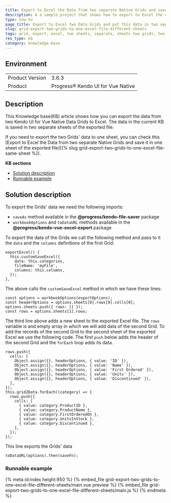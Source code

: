 ```yaml
---
title: Export to Excel the Data from two separate Native Grids and save it in two separate sheets of the exported file. 
description: A a sample project that shows how to export to Excel the data from two Kendo UI for Vue Native Grids and put this data in two separate sheets. 
type: how-to
page_title: Export to Excel two Data Grids and put this data in two separate sheets | Kendo UI for Vue Native Grid
slug: grid-export-two-grids-to-one-excel-file-different-sheets
tags: grid, export, excel, two sheets, separate, sheets two grids, two, grids, kendovue, native
res_type: kb
category: knowledge-base
---
```


## Environment

<table>
    <tbody>
	    <tr>
	    	<td>Product Version</td>
	    	<td>3.6.3</td>
	    </tr>
	    <tr>
	    	<td>Product</td>
	    	<td>Progress® Kendo UI for Vue Native</td>
	    </tr>
    </tbody>
</table>


## Description

This Knowledge base(KB) article shows how you can export the data from two Kendo UI for Vue Native Data Grids to Excel. The data in the current KB is saved in two separate sheets of the exported file. 

If you need to export the two Grids' data to one sheet, you can check this [Export to Excel the Data from two separate Native Grids and save it in one sheet of the exported file]({% slug grid-export-two-grids-to-one-excel-file-same-sheet %}).

**KB sections**

* [Solution description](#toc-solution-description)
* [Runnable example](#toc-runnable-example)

## Solution description

To export the Grids' data we need the following imports:
* `saveAs` method available in the **@progress/kendo-file-saver** package
* `workbookOptions` and `toDataURL` methods available in the **@progress/kendo-vue-excel-export** package

To export the data of the Grids we call the following method and pass to it the `data` and the `columns` definitions of the first Grid:

```js-no-run
exportExcel() {
  this.customSaveExcel({
    data: this.categories,
    fileName: 'myFile',
    columns: this.columns,
  });
},
```

The above calls the `customSaveExcel` method in which we have these lines:
```js-no-run
const options = workbookOptions(exportOptions);
const headerOptions = options.sheets[0].rows[0].cells[0];
options.sheets.push({ rows: [] });
const rows = options.sheets[1].rows;
```
The third line above adds a new sheet to the exported Excel file. The `rows` variable is and empty array in which we will add data of the second Grid. To add the records of the second Grid to the second sheet of the exported Excel we use the following code. The first `push` below adds the header of the second Grid and the `forEach` loop adds its data.

```js-no-run
rows.push({
  cells: [
    Object.assign({}, headerOptions, { value: 'ID' }),
    Object.assign({}, headerOptions, { value: 'Name' }),
    Object.assign({}, headerOptions, { value: 'First Ordered' }),
    Object.assign({}, headerOptions, { value: 'Units' }),
    Object.assign({}, headerOptions, { value: 'Discontinued' }),
  ],
});
this.grid2Data.forEach((category) => {
  rows.push({
    cells: [
      { value: category.ProductID },
      { value: category.ProductName },
      { value: category.FirstOrderedOn },
      { value: category.UnitsInStock },
      { value: category.Discontinued },
    ],
  });
});
```

This line exports the Grids' data

```js-no-run
toDataURL(options).then(saveFn);
```

### Runnable example
{% meta id:index height:950 %}
{% embed_file grid-export-two-grids-to-one-excel-file-different-sheets/main.vue preview %}
{% embed_file grid-export-two-grids-to-one-excel-file-different-sheets/main.js %}
{% endmeta %}
